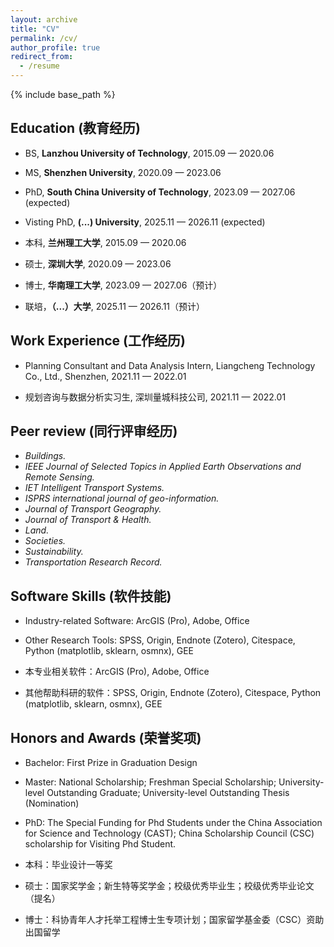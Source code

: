 ```yaml
---
layout: archive
title: "CV"
permalink: /cv/
author_profile: true
redirect_from:
  - /resume
---
```


{% include base_path %}

## Education (教育经历)
* BS, **Lanzhou University of Technology**, 2015.09 — 2020.06
* MS, **Shenzhen University**, 2020.09 — 2023.06
* PhD, **South China University of Technology**, 2023.09 — 2027.06 (expected)
* Visting PhD, **(...) University**, 2025.11 — 2026.11 (expected)

* 本科, **兰州理工大学**, 2015.09 — 2020.06
* 硕士, **深圳大学**, 2020.09 — 2023.06
* 博士, **华南理工大学**, 2023.09 — 2027.06（预计）
* 联培，**（...）大学**, 2025.11 — 2026.11（预计）

## Work Experience (工作经历)
* Planning Consultant and Data Analysis Intern, Liangcheng Technology Co., Ltd., Shenzhen, 2021.11 — 2022.01

* 规划咨询与数据分析实习生, 深圳量城科技公司, 2021.11 — 2022.01

## Peer review (同行评审经历)
* *Buildings.* 
* *IEEE Journal of Selected Topics in Applied Earth Observations and Remote Sensing.* 
* *IET Intelligent Transport Systems.*
* *ISPRS international journal of geo-information.* 
* *Journal of Transport Geography.*
* *Journal of Transport & Health.*
* *Land.*
* *Societies.*
* *Sustainability.*
* *Transportation Research Record.* 

## Software Skills (软件技能)
* Industry-related Software: ArcGIS (Pro), Adobe, Office
* Other Research Tools: SPSS, Origin, Endnote (Zotero), Citespace, Python (matplotlib, sklearn, osmnx), GEE

* 本专业相关软件：ArcGIS (Pro), Adobe, Office
* 其他帮助科研的软件：SPSS, Origin, Endnote (Zotero), Citespace, Python (matplotlib, sklearn, osmnx), GEE

## Honors and Awards (荣誉奖项)
* Bachelor: First Prize in Graduation Design
* Master: National Scholarship; Freshman Special Scholarship; University-level Outstanding Graduate; University-level Outstanding Thesis (Nomination)
* PhD: The Special Funding for Phd Students under the China Association for Science and Technology (CAST); China Scholarship Council (CSC) scholarship for Visiting Phd Student.

* 本科：毕业设计一等奖
* 硕士：国家奖学金；新生特等奖学金；校级优秀毕业生；校级优秀毕业论文（提名）
* 博士：科协青年人才托举工程博士生专项计划；国家留学基金委（CSC）资助出国留学
